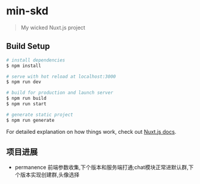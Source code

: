 # min-skd

> My wicked Nuxt.js project

## Build Setup

```bash
# install dependencies
$ npm install

# serve with hot reload at localhost:3000
$ npm run dev

# build for production and launch server
$ npm run build
$ npm run start

# generate static project
$ npm run generate
```

For detailed explanation on how things work, check out [Nuxt.js docs](https://nuxtjs.org).
## 项目进展
- permanence 前端参数收集,下个版本和服务端打通;chat模块正常进默认群,下个版本实现创建群,头像选择